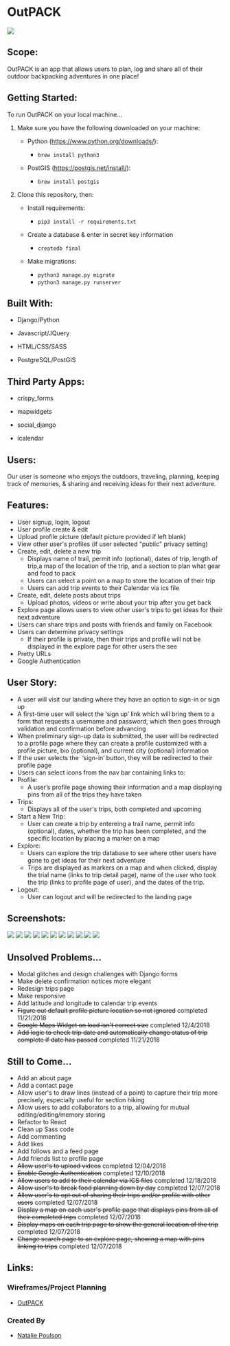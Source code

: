 # OutPACK

<img src="./screenshots/1.png">

## Scope:
OutPACK is an app that allows users to plan, log and share all of their outdoor backpacking adventures in one place!

## Getting Started:
To run OutPACK on your local machine...

1. Make sure you have the following downloaded on your machine:

    * Python (https://www.python.org/downloads/):
      * `brew install python3`

    * PostGIS (https://postgis.net/install/):
      * `brew install postgis`
  

 2. Clone this repository, then:
  
    * Install requirements:
       * `pip3 install -r requirements.txt`
       
    * Create a database & enter in secret key information
       * `createdb final`

    * Make migrations:
      * `python3 manage.py migrate`
      * `python3 manage.py runserver`


## Built With:

* Django/Python

* Javascript/JQuery

* HTML/CSS/SASS

* PostgreSQL/PostGIS


## Third Party Apps:

* crispy_forms

* mapwidgets

* social_django

* icalendar


## Users:
Our user is someone who enjoys the outdoors, traveling, planning, keeping track of memories, & sharing and receiving ideas for their next adventure. 


## Features:
* User signup, login, logout
* User profile create & edit
* Upload profile picture (default picture provided if left blank)
* View other user's profiles (if user selected "public" privacy setting)
* Create, edit, delete a new trip
  * Displays name of trail, permit info (optional), dates of trip, length of trip,a map of the location of the trip, and a section to plan what gear and food  to pack 
  * Users can select a point on a map to store the location of their trip
  * Users can add trip events to their Calendar via ics file
* Create, edit, delete posts about trips
  * Upload photos, videos or write about your trip after you get back
* Explore page allows users to view other user's trips to get ideas for their next adventure
* Users can share trips and posts with friends and family on Facebook 
* Users can determine privacy settings
  * If their profile is private, then their trips and profile will not be displayed in the explore page for other users the see
* Pretty URLs
* Google Authentication


## User Story: 
* A user will visit our landing where they have an option to sign-in or sign up
 * A first-time user will select the ‘sign up’ link which will bring them to a form that requests a username and password, which then goes through validation and confirmation before advancing 
  * When preliminary sign-up data is submitted, the user will be redirected to a profile page where they can create a profile customized with a profile picture, bio (optional), and current city (optional) information 
* If the user selects the  ‘sign-in’ button, they will be redirected to their profile page
 * Users can select icons from the nav bar containing links to:  
  * Profile: 
    * A user’s profile page showing their information and a map displaying pins from all of the trips they have taken
  * Trips:
    * Displays all of the user's trips, both completed and upcoming
  * Start a New Trip:
    * User can create a trip by entereing a trail name, permit info (optional), dates, whether the trip has been completed, and the specific location by placing a marker on a map 
  * Explore:
    * Users can explore the trip database to see where other users have gone to get ideas for their next adventure
    * Trips are displayed as markers on a map and when clicked, display the trial name (links to trip detail page), name of the user who took the trip (links to profile page of user), and  the dates of the trip. 
  * Logout:
    * User can logout and will be redirected to the landing page
  
## Screenshots:

<img src="./screenshots/2.png">

<img src="./screenshots/3.png">

<img src="./screenshots/4.png">

<img src="./screenshots/5.png">

<img src="./screenshots/6.png">

<img src="./screenshots/8.png">

<img src="./screenshots/9.png">

<img src="./screenshots/10.png">

<img src="./screenshots/11.png">

<img src="./screenshots/12.png">

<img src="./screenshots/13.png">




## Unsolved Problems...
* Modal glitches and design challenges with Django forms
* Make delete confirmation notices more elegant
* Redesign trips page
* Make responsive
* Add latitude and longitude to calendar trip events
* ~~Figure out default profile picture location so not ignored~~ completed 11/21/2018
* ~~Google Maps Widget on load isn't correct size~~ completed 12/4/2018
* ~~Add logic to check trip date and automatically change status of trip complete if date has passed~~ completed 11/21/2018


## Still to Come...
* Add an about page
* Add a contact page
* Allow user's to draw lines (instead of a point) to capture their trip more precisely, especially useful for section hiking
* Allow users to add collaborators to a trip, allowing for mutual editing/editing/memory storing
* Refactor to React
* Clean up Sass code
* Add commenting
* Add likes
* Add follows and a feed page
* Add friends list to profile page
* ~~Allow user's to upload videos~~ completed 12/04/2018
* ~~Enable Google Authentication~~ completed 12/10/2018
* ~~Allow users to add to their calendar via ICS files~~ completed 12/18/2018 
* ~~Allow user's to break food planning down by day~~ completed 12/07/2018
* ~~Allow user's to opt out of sharing their trips and/or profile with other users~~ completed 12/07/2018
* ~~Display a map on each user's profile page that displays pins from all of their completed trips~~ completed 12/07/2018
* ~~Display maps on each trip page to show the general location of the trip~~ completed 12/07/2018
* ~~Change search page to an explore page, showing a map with pins linking to trips~~ completed 12/07/2018


## Links:

### Wireframes/Project Planning
* [OutPACK](OutPACK.pdf)


### Created By
* [Natalie Poulson](https://github.com/natalie-poulson)
